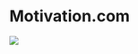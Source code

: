 # Motivation.com
<img src="https://readme-typing-svg.demolab.com?font=Fira+Code&size=50&duration=1500&pause=2000&color=20F77B&width=1500&height=100&lines=WrongThinkingIsOnlyProblemInLife;RightThinkingIsOnlySolutionToAllOurProblems;SelflessnessIsTheOnlyWayToProgressAndProsperity;EveryActCanBeAnActOfPrayer;ConectToHigerConciousnessDaily;LiveWhatYouLearn;NeverGiveUpOnYourself;ValueYourBlessings;SeeDivinityAllAround;AbsorbYourMindIntoHigher;DetachFromMayaAndAttachToDivine;GiveProsperityToDivinity;BeingGoodIsAnRewardInItself">
